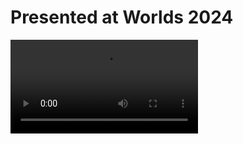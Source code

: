 # Presented at Worlds 2024

<video src="../../images/mov/5115 2024 Github Worlds Presentation.mp4" />
